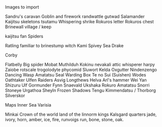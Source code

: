 Images to import


Sandru's caravan 
Goblin and firework
randwattle gutwad
Salamander
Kaijitsu skeletons
tsutamu
Whispering shrike
Rokuros letter
Rokuros chest
Brinewall village / keep


kaijitsu fan
Spiders

Ratling familiar to brinestump witch
Kami
Spivey
Sea Drake

Corby


Flatbelly
Big spider
Mobat
Muthilduh
Kokinu
nevakali
attic whisperer
harpy
Zaiobe
rotscale
trogolodyte
phycomid
Sluwort
Kelda Oxgutter
Nindenzengo
Dancing Wasp
Amatatsu Seal
Warding Box
Te no Sui (Suishen)
Wodes
Oathtaker
Ulfen Raiders
Asvig Longthews
Helva
Arl's hammer
Wei Yan
Shizuru
Ulf Gormunder
Fynn Snaevald
Ukshaka
Rokuro Amatatsu
Snorri Stoneye
Urgathoa
Sheyln
Frozen Shadows
Tengu
Kimmendatsu / Thorborg Silverskor


Maps
Inner Sea
	Varisia

Minkai
Crown of the world
land of the linnorm kings
Kalsgard
	quarters  jade, ivory, horn, amber, ice, fire, runvoigs run, bone, stone, oak.
